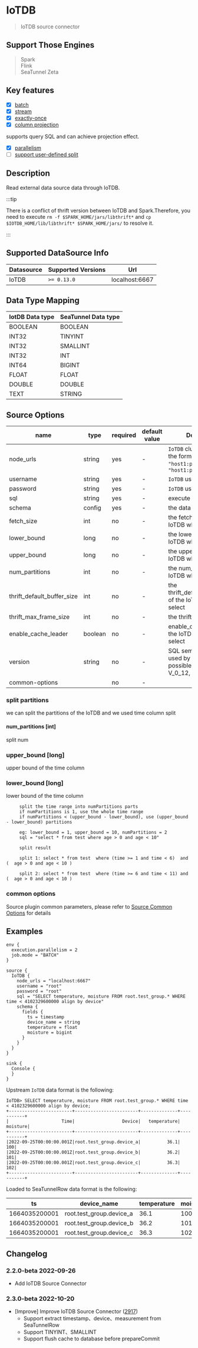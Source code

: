 # IoTDB

> IoTDB source connector

## Support Those Engines

> Spark<br/>
> Flink<br/>
> SeaTunnel Zeta<br/>

## Key features

- [x] [batch](../../concept/connector-v2-features.md)
- [x] [stream](../../concept/connector-v2-features.md)
- [x] [exactly-once](../../concept/connector-v2-features.md)
- [x] [column projection](../../concept/connector-v2-features.md)

supports query SQL and can achieve projection effect.

- [x] [parallelism](../../concept/connector-v2-features.md)
- [ ] [support user-defined split](../../concept/connector-v2-features.md)

## Description

Read external data source data through IoTDB.

:::tip

There is a conflict of thrift version between IoTDB and Spark.Therefore, you need to execute `rm -f $SPARK_HOME/jars/libthrift*` and `cp $IOTDB_HOME/lib/libthrift* $SPARK_HOME/jars/` to resolve it.

:::

## Supported DataSource Info

| Datasource | Supported Versions |      Url       |
|------------|--------------------|----------------|
| IoTDB      | `>= 0.13.0`        | localhost:6667 |

## Data Type Mapping

| IotDB Data type | SeaTunnel Data type |
|-----------------|---------------------|
| BOOLEAN         | BOOLEAN             |
| INT32           | TINYINT             |
| INT32           | SMALLINT            |
| INT32           | INT                 |
| INT64           | BIGINT              |
| FLOAT           | FLOAT               |
| DOUBLE          | DOUBLE              |
| TEXT            | STRING              |

## Source Options

|            name            |  type   | required | default value |                                    Description                                     |
|----------------------------|---------|----------|---------------|------------------------------------------------------------------------------------|
| node_urls                  | string  | yes      | -             | `IoTDB` cluster address, the format is `"host1:port"` or `"host1:port,host2:port"` |
| username                   | string  | yes      | -             | `IoTDB` user username                                                              |
| password                   | string  | yes      | -             | `IoTDB` user password                                                              |
| sql                        | string  | yes      | -             | execute sql statement                                                              |
| schema                     | config  | yes      | -             | the data schema                                                                    |
| fetch_size                 | int     | no       | -             | the fetch_size of the IoTDB when you select                                        |
| lower_bound                | long    | no       | -             | the lower_bound of the IoTDB when you select                                       |
| upper_bound                | long    | no       | -             | the upper_bound of the IoTDB when you select                                       |
| num_partitions             | int     | no       | -             | the num_partitions of the IoTDB when you select                                    |
| thrift_default_buffer_size | int     | no       | -             | the thrift_default_buffer_size of the IoTDB when you select                        |
| thrift_max_frame_size      | int     | no       | -             | the thrift max frame size                                                          |
| enable_cache_leader        | boolean | no       | -             | enable_cache_leader of the IoTDB when you select                                   |
| version                    | string  | no       | -             | SQL semantic version used by the client, The possible values are: V_0_12, V_0_13   |
| common-options             |         | no       | -             |                                                                                    |

### split partitions

we can split the partitions of the IoTDB and we used time column split

#### num_partitions [int]

split num

### upper_bound [long]

upper bound of the time column

### lower_bound [long]

lower bound of the time column

```
     split the time range into numPartitions parts
     if numPartitions is 1, use the whole time range
     if numPartitions < (upper_bound - lower_bound), use (upper_bound - lower_bound) partitions
     
     eg: lower_bound = 1, upper_bound = 10, numPartitions = 2
     sql = "select * from test where age > 0 and age < 10"
     
     split result

     split 1: select * from test  where (time >= 1 and time < 6)  and (  age > 0 and age < 10 )
     
     split 2: select * from test  where (time >= 6 and time < 11) and (  age > 0 and age < 10 )

```

### common options

Source plugin common parameters, please refer to [Source Common Options](common-options.md) for details

## Examples

```hocon
env {
  execution.parallelism = 2
  job.mode = "BATCH"
}

source {
  IoTDB {
    node_urls = "localhost:6667"
    username = "root"
    password = "root"
    sql = "SELECT temperature, moisture FROM root.test_group.* WHERE time < 4102329600000 align by device"
    schema {
      fields {
        ts = timestamp
        device_name = string
        temperature = float
        moisture = bigint
      }
    }
  }
}

sink {
  Console {
  }
}
```

Upstream `IoTDB` data format is the following:

```shell
IoTDB> SELECT temperature, moisture FROM root.test_group.* WHERE time < 4102329600000 align by device;
+------------------------+------------------------+--------------+-----------+
|                    Time|                  Device|   temperature|   moisture|
+------------------------+------------------------+--------------+-----------+
|2022-09-25T00:00:00.001Z|root.test_group.device_a|          36.1|        100|
|2022-09-25T00:00:00.001Z|root.test_group.device_b|          36.2|        101|
|2022-09-25T00:00:00.001Z|root.test_group.device_c|          36.3|        102|
+------------------------+------------------------+--------------+-----------+
```

Loaded to SeaTunnelRow data format is the following:

|      ts       |       device_name        | temperature | moisture |
|---------------|--------------------------|-------------|----------|
| 1664035200001 | root.test_group.device_a | 36.1        | 100      |
| 1664035200001 | root.test_group.device_b | 36.2        | 101      |
| 1664035200001 | root.test_group.device_c | 36.3        | 102      |

## Changelog

### 2.2.0-beta 2022-09-26

- Add IoTDB Source Connector

### 2.3.0-beta 2022-10-20

- [Improve] Improve IoTDB Source Connector ([2917](https://github.com/apache/seatunnel/pull/2917))
  - Support extract timestamp、device、measurement from SeaTunnelRow
  - Support TINYINT、SMALLINT
  - Support flush cache to database before prepareCommit

